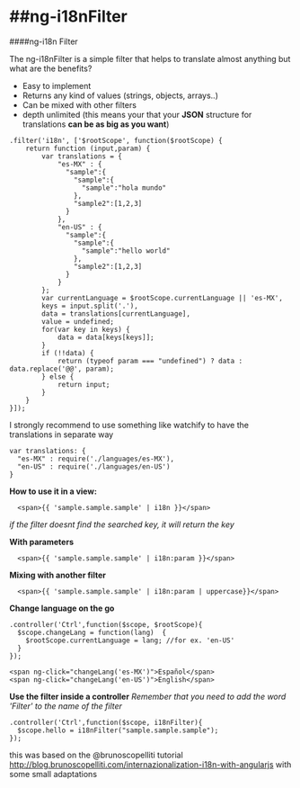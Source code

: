 ##ng-i18nFilter
==========

####ng-i18n Filter

The ng-i18nFilter is a simple filter that helps to translate almost anything but
what are the benefits?

  * Easy to implement
  * Returns any kind of values (strings, objects, arrays..)
  * Can be mixed with other filters
  * depth unlimited (this means your that your **JSON** structure for translations **can be as big as you want**)

```
.filter('i18n', ['$rootScope', function($rootScope) {
    return function (input,param) {
        var translations = {
            "es-MX" : {
              "sample":{
                "sample":{
                  "sample":"hola mundo"
                },
                "sample2":[1,2,3]
              }
            },
            "en-US" : {
              "sample":{
                "sample":{
                  "sample":"hello world"
                },
                "sample2":[1,2,3]
              }
            }
        };
        var currentLanguage = $rootScope.currentLanguage || 'es-MX',
        keys = input.split('.'),
        data = translations[currentLanguage],
        value = undefined;
        for(var key in keys) {
            data = data[keys[keys]];
        }
        if (!!data) {
            return (typeof param === "undefined") ? data : data.replace('@@', param);
        } else {
            return input;
        }
    }
}]);
````
I strongly recommend to use something like watchify to have the
translations in separate way

```
var translations: {
  "es-MX" : require('./languages/es-MX'),
  "en-US" : require('./languages/en-US')
}
```
**How to use it in a view:**
```
  <span>{{ 'sample.sample.sample' | i18n }}</span> 
````
_if the filter doesnt find the searched key, it will return the key_

**With parameters**
```
  <span>{{ 'sample.sample.sample' | i18n:param }}</span>
```
**Mixing with another filter**
```
  <span>{{ 'sample.sample.sample' | i18n:param | uppercase}}</span>
```
**Change language on the go**
```
.controller('Ctrl',function($scope, $rootScope){
  $scope.changeLang = function(lang)  {
    $rootScope.currentLanguage = lang; //for ex. 'en-US'
  }
});

<span ng-click="changeLang('es-MX')">Español</span>
<span ng-click="changeLang('en-US')">English</span>
```
**Use the filter inside a controller**
_Remember that you need to add the word 'Filter' to the name of the filter_
```
.controller('Ctrl',function($scope, i18nFilter){
  $scope.hello = i18nFilter("sample.sample.sample");
});
```
this was based on the @brunoscopelliti tutorial
http://blog.brunoscopelliti.com/internazionalization-i18n-with-angularjs with some small adaptations

